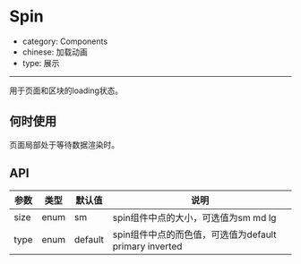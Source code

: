 # Spin

- category: Components
- chinese: 加载动画
- type: 展示

---

用于页面和区块的loading状态。

## 何时使用

页面局部处于等待数据渲染时。

## API

| 参数       | 类型            | 默认值       |说明           |
|------------|----------------|-------------|--------------|
| size        | enum			| sm				| spin组件中点的大小，可选值为sm md lg
| type        | enum			| default           | spin组件中点的而色值，可选值为default primary inverted